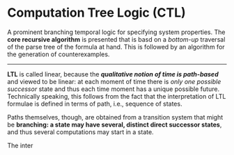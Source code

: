 # Computation Tree Logic (CTL)

A prominent branching temporal logic for specifying system properties. The **core recursive algorithm** is presented that is basd on a *bottom-up* traversal of the parse tree of the formula at hand. This is followed by an algorithm for the generation of counterexamples. 


---
**LTL** is called linear, because the ***qualitative notion of time is path-based*** and viewed to be linear: at each moment of time there is *only one possible successor* state and thus each time moment has a unique possible future. Technically speaking, this follows from the fact that the interpretation of LTL formulae is defined in terms of path, i.e., sequence of states.

Paths themselves, though, are obtained from a transition system that might be **branching: a state may have several, distinct direct successor states**, and thus several computations may start in a state.  

The inter
